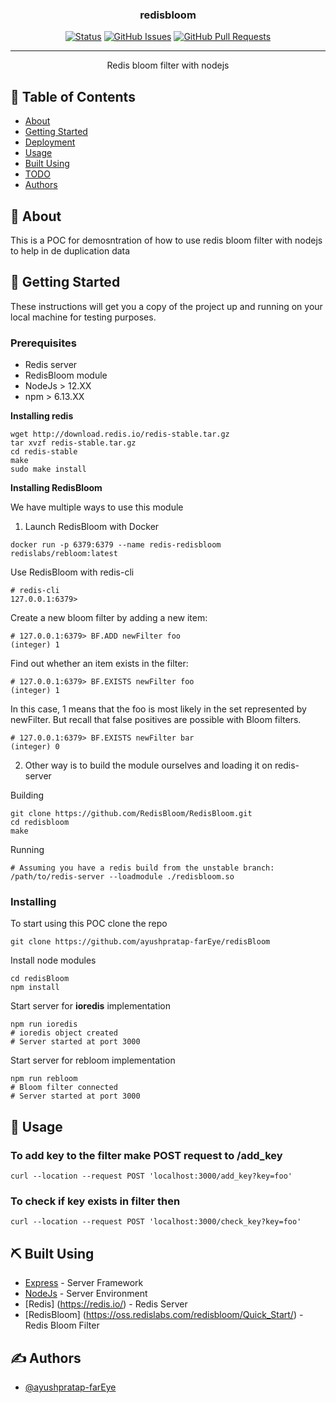 <h3 align="center">redisbloom</h3>

<div align="center">

[![Status](https://img.shields.io/badge/status-active-success.svg)]()
[![GitHub Issues](https://img.shields.io/github/issues/kylelobo/The-Documentation-Compendium.svg)](https://github.com/ayushpratap-farEye/redisBloom/issues)
[![GitHub Pull Requests](https://img.shields.io/github/issues-pr/kylelobo/The-Documentation-Compendium.svg)](https://github.com/ayushpratap-farEye/redisBloom/pulls)

</div>

---

<p align="center"> Redis bloom filter with nodejs
    <br> 
</p>

## 📝 Table of Contents

- [About](#about)
- [Getting Started](#getting_started)
- [Deployment](#deployment)
- [Usage](#usage)
- [Built Using](#built_using)
- [TODO](./TODO.md)
- [Authors](#authors)

## 🧐 About <a name = "about"></a>

This is a POC for demosntration of how to use redis bloom filter with nodejs
to help in de duplication data

## 🏁 Getting Started <a name = "getting_started"></a>

These instructions will get you a copy of the project up and running on your local machine for testing purposes.

### Prerequisites

- Redis server
- RedisBloom module
- NodeJs > 12.XX
- npm > 6.13.XX

**Installing redis**

```
wget http://download.redis.io/redis-stable.tar.gz
tar xvzf redis-stable.tar.gz
cd redis-stable
make
sudo make install
```

**Installing RedisBloom**

We have multiple ways to use this module

1. Launch RedisBloom with Docker 
```
docker run -p 6379:6379 --name redis-redisbloom redislabs/rebloom:latest
```
Use RedisBloom with redis-cli
```
# redis-cli
127.0.0.1:6379>
```
Create a new bloom filter by adding a new item:
```
# 127.0.0.1:6379> BF.ADD newFilter foo
(integer) 1
```
Find out whether an item exists in the filter:
```
# 127.0.0.1:6379> BF.EXISTS newFilter foo
(integer) 1
```
In this case, 1 means that the foo is most likely in the set represented by newFilter. But recall that false positives are possible with Bloom filters.
```
# 127.0.0.1:6379> BF.EXISTS newFilter bar
(integer) 0
```

2. Other way is to build the module ourselves and loading it on redis-server

Building
```
git clone https://github.com/RedisBloom/RedisBloom.git
cd redisbloom
make
```

Running

```
# Assuming you have a redis build from the unstable branch:
/path/to/redis-server --loadmodule ./redisbloom.so
```

### Installing

To start using this POC clone the repo

```
git clone https://github.com/ayushpratap-farEye/redisBloom
```

Install node modules

```
cd redisBloom
npm install
```

Start server for **ioredis** implementation
```
npm run ioredis
# ioredis object created
# Server started at port 3000
```

Start server for rebloom implementation
```
npm run rebloom
# Bloom filter connected
# Server started at port 3000
```

## 🎈 Usage <a name="usage"></a>

### To add key to the filter make POST request to **/add_key**
```
curl --location --request POST 'localhost:3000/add_key?key=foo'
```

### To check if key exists in filter then
```
curl --location --request POST 'localhost:3000/check_key?key=foo'
```

## ⛏️ Built Using <a name = "built_using"></a>

- [Express](https://expressjs.com/) - Server Framework
- [NodeJs](https://nodejs.org/en/) - Server Environment
- [Redis] (https://redis.io/) - Redis Server
- [RedisBloom] (https://oss.redislabs.com/redisbloom/Quick_Start/) - Redis Bloom Filter

## ✍️ Authors <a name = "authors"></a>

- [@ayushpratap-farEye](https://github.com/ayushpratap-farEye)